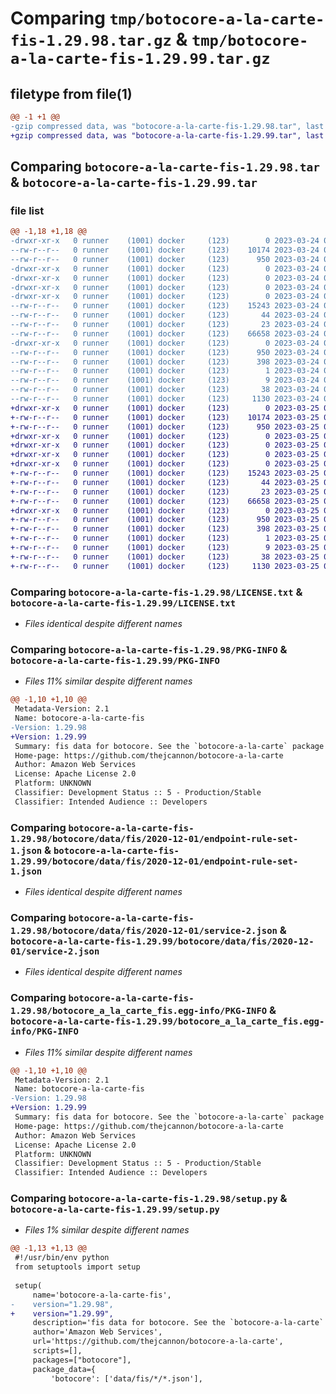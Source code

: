 # Comparing `tmp/botocore-a-la-carte-fis-1.29.98.tar.gz` & `tmp/botocore-a-la-carte-fis-1.29.99.tar.gz`

## filetype from file(1)

```diff
@@ -1 +1 @@
-gzip compressed data, was "botocore-a-la-carte-fis-1.29.98.tar", last modified: Fri Mar 24 01:24:23 2023, max compression
+gzip compressed data, was "botocore-a-la-carte-fis-1.29.99.tar", last modified: Sat Mar 25 01:22:46 2023, max compression
```

## Comparing `botocore-a-la-carte-fis-1.29.98.tar` & `botocore-a-la-carte-fis-1.29.99.tar`

### file list

```diff
@@ -1,18 +1,18 @@
-drwxr-xr-x   0 runner    (1001) docker     (123)        0 2023-03-24 01:24:23.413980 botocore-a-la-carte-fis-1.29.98/
--rw-r--r--   0 runner    (1001) docker     (123)    10174 2023-03-24 01:24:23.000000 botocore-a-la-carte-fis-1.29.98/LICENSE.txt
--rw-r--r--   0 runner    (1001) docker     (123)      950 2023-03-24 01:24:23.413980 botocore-a-la-carte-fis-1.29.98/PKG-INFO
-drwxr-xr-x   0 runner    (1001) docker     (123)        0 2023-03-24 01:24:23.413980 botocore-a-la-carte-fis-1.29.98/botocore/
-drwxr-xr-x   0 runner    (1001) docker     (123)        0 2023-03-24 01:24:23.413980 botocore-a-la-carte-fis-1.29.98/botocore/data/
-drwxr-xr-x   0 runner    (1001) docker     (123)        0 2023-03-24 01:24:23.413980 botocore-a-la-carte-fis-1.29.98/botocore/data/fis/
-drwxr-xr-x   0 runner    (1001) docker     (123)        0 2023-03-24 01:24:23.413980 botocore-a-la-carte-fis-1.29.98/botocore/data/fis/2020-12-01/
--rw-r--r--   0 runner    (1001) docker     (123)    15243 2023-03-24 01:23:57.000000 botocore-a-la-carte-fis-1.29.98/botocore/data/fis/2020-12-01/endpoint-rule-set-1.json
--rw-r--r--   0 runner    (1001) docker     (123)       44 2023-03-24 01:23:57.000000 botocore-a-la-carte-fis-1.29.98/botocore/data/fis/2020-12-01/examples-1.json
--rw-r--r--   0 runner    (1001) docker     (123)       23 2023-03-24 01:23:57.000000 botocore-a-la-carte-fis-1.29.98/botocore/data/fis/2020-12-01/paginators-1.json
--rw-r--r--   0 runner    (1001) docker     (123)    66658 2023-03-24 01:23:57.000000 botocore-a-la-carte-fis-1.29.98/botocore/data/fis/2020-12-01/service-2.json
-drwxr-xr-x   0 runner    (1001) docker     (123)        0 2023-03-24 01:24:23.413980 botocore-a-la-carte-fis-1.29.98/botocore_a_la_carte_fis.egg-info/
--rw-r--r--   0 runner    (1001) docker     (123)      950 2023-03-24 01:24:23.000000 botocore-a-la-carte-fis-1.29.98/botocore_a_la_carte_fis.egg-info/PKG-INFO
--rw-r--r--   0 runner    (1001) docker     (123)      398 2023-03-24 01:24:23.000000 botocore-a-la-carte-fis-1.29.98/botocore_a_la_carte_fis.egg-info/SOURCES.txt
--rw-r--r--   0 runner    (1001) docker     (123)        1 2023-03-24 01:24:23.000000 botocore-a-la-carte-fis-1.29.98/botocore_a_la_carte_fis.egg-info/dependency_links.txt
--rw-r--r--   0 runner    (1001) docker     (123)        9 2023-03-24 01:24:23.000000 botocore-a-la-carte-fis-1.29.98/botocore_a_la_carte_fis.egg-info/top_level.txt
--rw-r--r--   0 runner    (1001) docker     (123)       38 2023-03-24 01:24:23.413980 botocore-a-la-carte-fis-1.29.98/setup.cfg
--rw-r--r--   0 runner    (1001) docker     (123)     1130 2023-03-24 01:24:23.000000 botocore-a-la-carte-fis-1.29.98/setup.py
+drwxr-xr-x   0 runner    (1001) docker     (123)        0 2023-03-25 01:22:46.191800 botocore-a-la-carte-fis-1.29.99/
+-rw-r--r--   0 runner    (1001) docker     (123)    10174 2023-03-25 01:22:45.000000 botocore-a-la-carte-fis-1.29.99/LICENSE.txt
+-rw-r--r--   0 runner    (1001) docker     (123)      950 2023-03-25 01:22:46.191800 botocore-a-la-carte-fis-1.29.99/PKG-INFO
+drwxr-xr-x   0 runner    (1001) docker     (123)        0 2023-03-25 01:22:46.191800 botocore-a-la-carte-fis-1.29.99/botocore/
+drwxr-xr-x   0 runner    (1001) docker     (123)        0 2023-03-25 01:22:46.191800 botocore-a-la-carte-fis-1.29.99/botocore/data/
+drwxr-xr-x   0 runner    (1001) docker     (123)        0 2023-03-25 01:22:46.191800 botocore-a-la-carte-fis-1.29.99/botocore/data/fis/
+drwxr-xr-x   0 runner    (1001) docker     (123)        0 2023-03-25 01:22:46.191800 botocore-a-la-carte-fis-1.29.99/botocore/data/fis/2020-12-01/
+-rw-r--r--   0 runner    (1001) docker     (123)    15243 2023-03-25 01:22:12.000000 botocore-a-la-carte-fis-1.29.99/botocore/data/fis/2020-12-01/endpoint-rule-set-1.json
+-rw-r--r--   0 runner    (1001) docker     (123)       44 2023-03-25 01:22:12.000000 botocore-a-la-carte-fis-1.29.99/botocore/data/fis/2020-12-01/examples-1.json
+-rw-r--r--   0 runner    (1001) docker     (123)       23 2023-03-25 01:22:12.000000 botocore-a-la-carte-fis-1.29.99/botocore/data/fis/2020-12-01/paginators-1.json
+-rw-r--r--   0 runner    (1001) docker     (123)    66658 2023-03-25 01:22:12.000000 botocore-a-la-carte-fis-1.29.99/botocore/data/fis/2020-12-01/service-2.json
+drwxr-xr-x   0 runner    (1001) docker     (123)        0 2023-03-25 01:22:46.191800 botocore-a-la-carte-fis-1.29.99/botocore_a_la_carte_fis.egg-info/
+-rw-r--r--   0 runner    (1001) docker     (123)      950 2023-03-25 01:22:46.000000 botocore-a-la-carte-fis-1.29.99/botocore_a_la_carte_fis.egg-info/PKG-INFO
+-rw-r--r--   0 runner    (1001) docker     (123)      398 2023-03-25 01:22:46.000000 botocore-a-la-carte-fis-1.29.99/botocore_a_la_carte_fis.egg-info/SOURCES.txt
+-rw-r--r--   0 runner    (1001) docker     (123)        1 2023-03-25 01:22:46.000000 botocore-a-la-carte-fis-1.29.99/botocore_a_la_carte_fis.egg-info/dependency_links.txt
+-rw-r--r--   0 runner    (1001) docker     (123)        9 2023-03-25 01:22:46.000000 botocore-a-la-carte-fis-1.29.99/botocore_a_la_carte_fis.egg-info/top_level.txt
+-rw-r--r--   0 runner    (1001) docker     (123)       38 2023-03-25 01:22:46.191800 botocore-a-la-carte-fis-1.29.99/setup.cfg
+-rw-r--r--   0 runner    (1001) docker     (123)     1130 2023-03-25 01:22:45.000000 botocore-a-la-carte-fis-1.29.99/setup.py
```

### Comparing `botocore-a-la-carte-fis-1.29.98/LICENSE.txt` & `botocore-a-la-carte-fis-1.29.99/LICENSE.txt`

 * *Files identical despite different names*

### Comparing `botocore-a-la-carte-fis-1.29.98/PKG-INFO` & `botocore-a-la-carte-fis-1.29.99/PKG-INFO`

 * *Files 11% similar despite different names*

```diff
@@ -1,10 +1,10 @@
 Metadata-Version: 2.1
 Name: botocore-a-la-carte-fis
-Version: 1.29.98
+Version: 1.29.99
 Summary: fis data for botocore. See the `botocore-a-la-carte` package for more info.
 Home-page: https://github.com/thejcannon/botocore-a-la-carte
 Author: Amazon Web Services
 License: Apache License 2.0
 Platform: UNKNOWN
 Classifier: Development Status :: 5 - Production/Stable
 Classifier: Intended Audience :: Developers
```

### Comparing `botocore-a-la-carte-fis-1.29.98/botocore/data/fis/2020-12-01/endpoint-rule-set-1.json` & `botocore-a-la-carte-fis-1.29.99/botocore/data/fis/2020-12-01/endpoint-rule-set-1.json`

 * *Files identical despite different names*

### Comparing `botocore-a-la-carte-fis-1.29.98/botocore/data/fis/2020-12-01/service-2.json` & `botocore-a-la-carte-fis-1.29.99/botocore/data/fis/2020-12-01/service-2.json`

 * *Files identical despite different names*

### Comparing `botocore-a-la-carte-fis-1.29.98/botocore_a_la_carte_fis.egg-info/PKG-INFO` & `botocore-a-la-carte-fis-1.29.99/botocore_a_la_carte_fis.egg-info/PKG-INFO`

 * *Files 11% similar despite different names*

```diff
@@ -1,10 +1,10 @@
 Metadata-Version: 2.1
 Name: botocore-a-la-carte-fis
-Version: 1.29.98
+Version: 1.29.99
 Summary: fis data for botocore. See the `botocore-a-la-carte` package for more info.
 Home-page: https://github.com/thejcannon/botocore-a-la-carte
 Author: Amazon Web Services
 License: Apache License 2.0
 Platform: UNKNOWN
 Classifier: Development Status :: 5 - Production/Stable
 Classifier: Intended Audience :: Developers
```

### Comparing `botocore-a-la-carte-fis-1.29.98/setup.py` & `botocore-a-la-carte-fis-1.29.99/setup.py`

 * *Files 1% similar despite different names*

```diff
@@ -1,13 +1,13 @@
 #!/usr/bin/env python
 from setuptools import setup
 
 setup(
     name='botocore-a-la-carte-fis',
-    version="1.29.98",
+    version="1.29.99",
     description='fis data for botocore. See the `botocore-a-la-carte` package for more info.',
     author='Amazon Web Services',
     url='https://github.com/thejcannon/botocore-a-la-carte',
     scripts=[],
     packages=["botocore"],
     package_data={
         'botocore': ['data/fis/*/*.json'],
```

